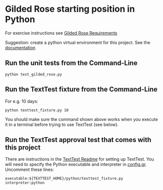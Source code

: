 # Gilded Rose starting position in Python

For exercise instructions see [Gilded Rose Requirements](/GildedRoseRequirements.md)

Suggestion: create a python virtual environment for this project. See the [documentation](https://docs.python.org/3/library/venv.html)

## Run the unit tests from the Command-Line

```
python test_gilded_rose.py
```

## Run the TextTest fixture from the Command-Line

For e.g. 10 days:

```
python texttest_fixture.py 10
```

You should make sure the command shown above works when you execute it in a terminal before trying to use TextTest (see below).


## Run the TextTest approval test that comes with this project

There are instructions in the [TextTest Readme](texttests/README.md) for setting up TextTest. You will need to specify the Python executable and interpreter in [config.gr](texttests/config.gr). Uncomment these lines:

    executable:${TEXTTEST_HOME}/python/texttest_fixture.py
    interpreter:python
